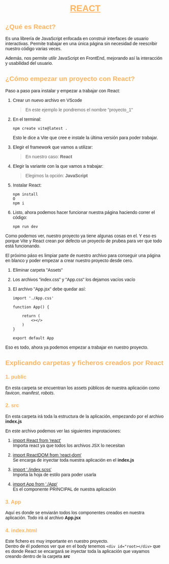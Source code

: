 <body style= "font-family: Arial, Helvetica, sans-serif;">

<h1 style="text-align: center; color: #ffb563;"><ins>REACT</ins></h1>

<h2 style="color: #ffb563">¿Qué es React?</h2>

Es una librería de JavaScript enfocada en construir interfaces de usuario interactivas. Permite trabajar en una única página sin necesidad de reescribir nuestro código varias veces.

Además, nos permite utilir JavaScript en FrontEnd, mejorando así la interacción y usabilidad del usuario.

<h2 style="color: #ffb563">¿Cómo empezar un proyecto con React?</h2>
Paso a paso para instalar y empezar a trabajar con React:

1. Crear un nuevo archivo en VScode
    > En este ejemplo le pondremos el nombre "proyecto_1"
2. En el terminal:<br>

    ```
    npm create vite@latest .
    ```

    Esto le dice a Vite que cree e instale la última versión para poder trabajar.

3. Elegir el framework que vamos a utilizar:
    > En nuestro caso: **React**

4. Elegir la variante con la que vamos a trabajar:
    > Elegimos la opción: **JavaScript**

5. Instalar React:

    ```
    npm install
    O
    npm i
    ```

6. Listo, ahora podemos hacer funcionar nuestra página haciendo correr el código:

    ```
    npm run dev
    ```

Como podemos ver, nuestro proyecto ya tiene algunas cosas en el. Y eso es porque Vite y React crean por defecto un proyecto de prubea para ver que todo está funcionando.

El próximo páso es limpiar parte de nuestro archivo para conseguir una página en blanco y poder empezar a crear nuestro proyecto desde cero.

1. Eliminar carpeta "Assets"
2. Los archivos "index.css" y "App.css" los dejamos vacíos vacío
3. El archivo "App.jsx" debe quedar así:

    ```
    import './App.css'

    function App() {

        return (
            <></>
        )
    }

    export default App
    ```

Eso es todo, ahora ya podemos empezar a trabajar en nuestro proyecto.

<h2 style="color: #ffb563">Explicando carpetas y ficheros creados por React</h2>

<h3 style="color: #ffb563">1. public</h3>

En esta carpeta se encuentran los assets públicos de nuestra aplicación como *favicon*, *manifest*, *robots*.

<h3 style="color: #ffb563">2. src</h3>

En esta carpeta irá toda la estructura de la aplicación, empezando por el archivo **index.js**

En este archivo podemos ver las siguientes improtaciones:

1. <ins>import React from 'react'</ins><br>
Importa react ya que todos los archivos JSX lo necesitan

2. <ins>import ReactDOM from 'react-dom'</ins><br>
Se encarga de inyectar toda nuestra aplicación en el **index.js**

3. <ins>import './index.scss'</ins><br>
Importa la hoja de estilo para poder usarla

4. <ins>import App from './App'</ins><br>
Es el componente PRINCIPAL de nuestra aplicación

<h3 style="color: #ffb563">3. App</h3>

Aquí es donde se enviarán todos los componentes creados en nuestra aplicación. Todo irá al archivo **App.jsx**

<h3 style="color: #ffb563">4. index.html</h3>

Este fichero es muy importante en nuestro proyecto. <br>
Dentro de él podemos ver que en el body tenemos ```<div id="root></div>``` que es donde React se encargará se inyectar toda la aplicación que vayamos creando dentro de la carpeta ***src***

</body>